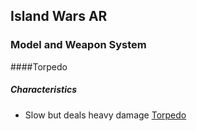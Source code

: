 ## Island Wars AR
### Model and Weapon System
####Torpedo
##### Characteristics
- Slow but deals heavy damage
[Torpedo](https://github.com/tibales1/NYU-AR_VR_Captone/blob/main/models/torpedo.JPG)
